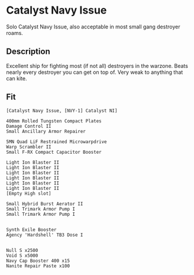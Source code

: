 # Catalyst Navy Issue

Solo Catalyst Navy Issue, also acceptable in most small gang destroyer roams. 


## Description

Excellent ship for fighting most (if not all) destroyers in the warzone. Beats nearly every destroyer you can get on top of. Very weak to anything that can kite.


## Fit

```
[Catalyst Navy Issue, [NVY-1] Catalyst NI]

400mm Rolled Tungsten Compact Plates
Damage Control II
Small Ancillary Armor Repairer

5MN Quad LiF Restrained Microwarpdrive
Warp Scrambler II
Small F-RX Compact Capacitor Booster

Light Ion Blaster II
Light Ion Blaster II
Light Ion Blaster II
Light Ion Blaster II
Light Ion Blaster II
Light Ion Blaster II
[Empty High slot]

Small Hybrid Burst Aerator II
Small Trimark Armor Pump I
Small Trimark Armor Pump I


Synth Exile Booster
Agency 'Hardshell' TB3 Dose I


Null S x2500
Void S x5000
Navy Cap Booster 400 x15
Nanite Repair Paste x100
```